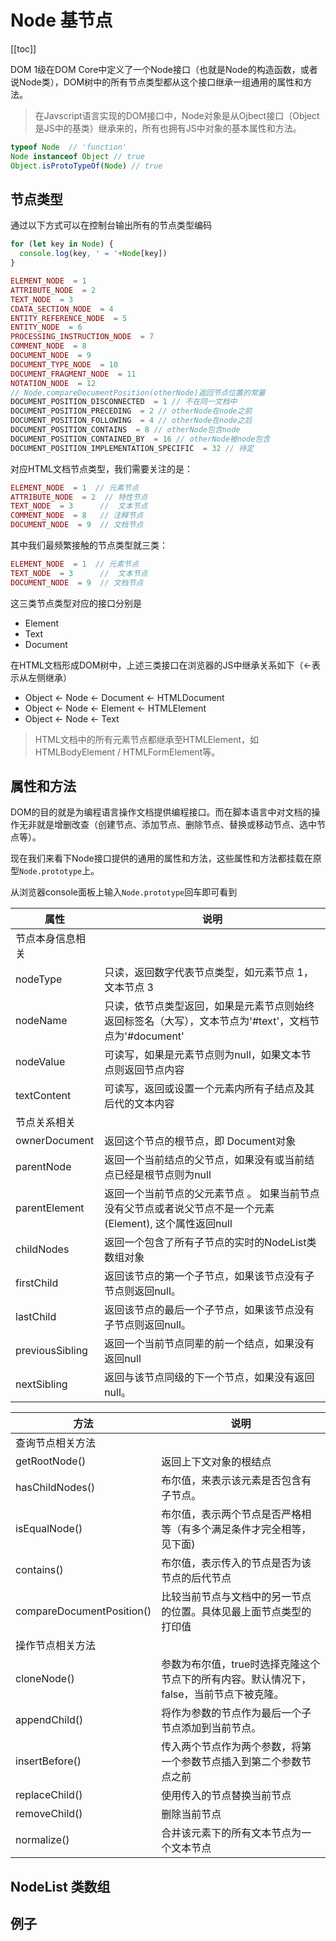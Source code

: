 # Node 基节点

[[toc]]

DOM 1级在DOM Core中定义了一个Node接口（也就是Node的构造函数，或者说Node类），DOM树中的所有节点类型都从这个接口继承一组通用的属性和方法。
> 在Javscript语言实现的DOM接口中，Node对象是从Ojbect接口（Object是JS中的基类）继承来的，所有也拥有JS中对象的基本属性和方法。

```js
typeof Node  // 'function'
Node instanceof Object // true
Object.isProtoTypeOf(Node) // true
```

## 节点类型
通过以下方式可以在控制台输出所有的节点类型编码
```js
for (let key in Node) {
  console.log(key, ' = '+Node[key])
}
```
```js
ELEMENT_NODE  = 1
ATTRIBUTE_NODE  = 2
TEXT_NODE  = 3
CDATA_SECTION_NODE  = 4
ENTITY_REFERENCE_NODE  = 5
ENTITY_NODE  = 6
PROCESSING_INSTRUCTION_NODE  = 7
COMMENT_NODE  = 8
DOCUMENT_NODE  = 9
DOCUMENT_TYPE_NODE  = 10
DOCUMENT_FRAGMENT_NODE  = 11
NOTATION_NODE  = 12
// Node.compareDocumentPosition(otherNode)返回节点位置的常量
DOCUMENT_POSITION_DISCONNECTED  = 1 // 不在同一文档中
DOCUMENT_POSITION_PRECEDING  = 2 // otherNode在node之前
DOCUMENT_POSITION_FOLLOWING  = 4 // otherNode在node之后
DOCUMENT_POSITION_CONTAINS  = 8 // otherNode包含node
DOCUMENT_POSITION_CONTAINED_BY  = 16 // otherNode被node包含
DOCUMENT_POSITION_IMPLEMENTATION_SPECIFIC  = 32 // 待定
```
对应HTML文档节点类型，我们需要关注的是：
```js
ELEMENT_NODE  = 1  // 元素节点
ATTRIBUTE_NODE  = 2  // 特性节点
TEXT_NODE  = 3      //  文本节点
COMMENT_NODE  = 8   // 注释节点
DOCUMENT_NODE  = 9  // 文档节点
```
其中我们最频繁接触的节点类型就三类：
```js
ELEMENT_NODE  = 1  // 元素节点
TEXT_NODE  = 3      //  文本节点
DOCUMENT_NODE  = 9  // 文档节点
```
这三类节点类型对应的接口分别是
- Element
- Text
- Document

在HTML文档形成DOM树中，上述三类接口在浏览器的JS中继承关系如下（<-表示从左侧继承）
- Object <- Node <- Document <- HTMLDocument
- Object <- Node <- Element <- HTMLElement
- Object <- Node <- Text

> HTML文档中的所有元素节点都继承至HTMLElement，如 HTMLBodyElement / HTMLFormElement等。

## 属性和方法


DOM的目的就是为编程语言操作文档提供编程接口。而在脚本语言中对文档的操作无非就是增删改查（创建节点、添加节点、删除节点、替换或移动节点、选中节点等）。

现在我们来看下Node接口提供的通用的属性和方法，这些属性和方法都挂载在原型`Node.prototype`上。

从浏览器console面板上输入`Node.prototype`回车即可看到

属性 | 说明
--|--
节点本身信息相关|
nodeType | 只读，返回数字代表节点类型，如元素节点 1，文本节点 3
nodeName | 只读，依节点类型返回，如果是元素节点则始终返回标签名（大写），文本节点为'#text'，文档节点为'#document'
nodeValue | 可读写，如果是元素节点则为null，如果文本节点则返回节点内容
textContent | 可读写，返回或设置一个元素内所有子结点及其后代的文本内容
节点关系相关|
ownerDocument | 返回这个节点的根节点，即 Document对象
parentNode | 返回一个当前结点的父节点，如果没有或当前结点已经是根节点则为null
parentElement | 返回一个当前节点的父元素节点 。 如果当前节点没有父节点或者说父节点不是一个元素(Element), 这个属性返回null
childNodes | 返回一个包含了所有子节点的实时的NodeList类数组对象
firstChild | 返回该节点的第一个子节点，如果该节点没有子节点则返回null。
lastChild | 返回该节点的最后一个子节点，如果该节点没有子节点则返回null。
previousSibling | 返回一个当前节点同辈的前一个结点，如果没有返回null
nextSibling | 返回与该节点同级的下一个节点，如果没有返回null。


方法 | 说明
--|--
查询节点相关方法 |
getRootNode() | 返回上下文对象的根结点
hasChildNodes() | 布尔值，来表示该元素是否包含有子节点。
isEqualNode() | 布尔值，表示两个节点是否严格相等（有多个满足条件才完全相等，见下面)
contains() | 布尔值，表示传入的节点是否为该节点的后代节点
compareDocumentPosition() | 比较当前节点与文档中的另一节点的位置。具体见最上面节点类型的打印值
操作节点相关方法 |
cloneNode() | 参数为布尔值，true时选择克隆这个节点下的所有内容。默认情况下，false，当前节点下被克隆。
appendChild() | 将作为参数的节点作为最后一个子节点添加到当前节点。
insertBefore() | 传入两个节点作为两个参数，将第一个参数节点插入到第二个参数节点之前
replaceChild() | 使用传入的节点替换当前节点
removeChild() | 删除当前节点
normalize() | 合并该元素下的所有文本节点为一个文本节点

## NodeList 类数组

## 例子


